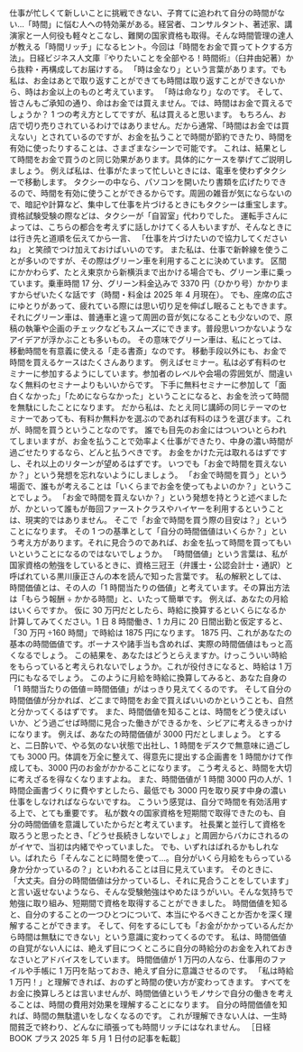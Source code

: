 ###

仕事が忙しくて新しいことに挑戦できない、子育てに追われて自分の時間がない…「時間」に悩む人への特効薬がある。経営者、コンサルタント、著述家、講演家と一人何役も軽々とこなし、難関の国家資格も取得。そんな時間管理の達人が教える「時間リッチ」になるヒント。今回は「時間をお金で買ってトクする方法」。日経ビジネス人文庫『やりたいことを全部やる！時間術』（臼井由妃著）から抜粋・再構成してお届けする。
「時は金なり」という言葉があります。でも私は、お金はあとで取り返すことができても時間は取り返すことができないから、時はお金以上のものと考えています。
「時は命なり」なのです。
そして、皆さんもご承知の通り、命はお金では買えません。では、時間はお金で買えるでしょうか？
1 つの考え方としてですが、私は買えると思います。
もちろん、お店で切り売りされているわけではありません。だから通常、「時間はお金では買えない」とされているのですが、お金を払うことで時間が節約できたり、時間を有効に使ったりすることは、さまざまなシーンで可能です。
これは、結果として時間をお金で買うのと同じ効果があります。具体的にケースを挙げてご説明しましょう。
例えば私は、仕事がたまって忙しいときには、電車を使わずタクシーで移動します。
タクシーの中なら、パソコンを開いたり書類を広げたりできるので、時間を有効に使うことができるからです。周囲の雑音が気にならないので、暗記や計算など、集中して仕事を片づけるときにもタクシーは重宝します。資格試験受験の際などは、タクシーが「自習室」代わりでした。
運転手さんによっては、こちらの都合を考えずに話しかけてくる人もいますが、そんなときには行き先と道順を伝えてから一言、
「仕事を片づけたいので協力してくださいね」
と笑顔でつけ加えておけばいいのです。
また私は、仕事で新幹線を使うことが多いのですが、その際はグリーン車を利用することに決めています。
区間にかかわらず、たとえ東京から新横浜まで出かける場合でも、グリーン車に乗っています。乗車時間 17 分、グリーン料金込みで 3370 円（ひかり号）かかりますからぜいたくな話です（時間・料金は 2025 年 4 月現在）。
でも、座席の広さにゆとりがあって、疲れている際には思い切り足を伸ばし眠ることもできます。
それにグリーン車は、普通車と違って周囲の音が気になることも少ないので、原稿の執筆や企画のチェックなどもスムーズにできます。普段思いつかないようなアイデアが浮かぶことも多いもの。
その意味でグリーン車は、私にとっては、移動時間を有意義に使える「走る書斎」なのです。
移動手段以外にも、お金で時間を買えるケースはたくさんあります。
例えばセミナー。私は必ず有料のセミナーに参加するようにしています。参加者のレベルや会場の雰囲気が、間違いなく無料のセミナーよりもいいからです。
下手に無料セミナーに参加して「面白くなかった」「ためにならなかった」ということになると、お金を渋って時間を無駄にしたことになります。
だから私は、たとえ同じ講師の同じテーマのセミナーであっても、有料か無料かを選ぶのであれば有料のほうを選びます。これが、時間を買うということなのです。
誰でも目先のお金にはついついとらわれてしまいますが、お金を払うことで効率よく仕事ができたり、中身の濃い時間が過ごせたりするなら、どんと払うべきです。
お金をかけた元は取れるはずですし、それ以上のリターンが望めるはずです。
いつでも「お金で時間を買えないか？」という発想を忘れないようにしましょう。
「お金で時間を買う」という場面で、誰もが考えることは「いくらまでお金を使ってもよいのか？」ということでしょう。
「お金で時間を買えないか？」という発想を持とうと述べましたが、かといって誰もが毎回ファーストクラスやハイヤーを利用するということは、現実的ではありません。
そこで「お金で時間を買う際の目安は？」ということになります。
その 1 つの基準として「自分の時間価値はいくらか？」という考え方があります。それに見合うのであれば、お金を払って時間を買ってもいいということになるのではないでしょうか。
「時間価値」という言葉は、私が国家資格の勉強をしているときに、資格三冠王（弁護士・公認会計士・通訳）と呼ばれている黒川康正さんの本を読んで知った言葉です。
私の解釈としては、時間価値とは、その人の「1 時間当たりの価値」と考えています。その算出方法は「もらう報酬 ÷ かかる時間」と、いたって簡単です。
例えば、あなたの月給はいくらですか。
仮に 30 万円だとしたら、時給に換算するといくらになるか計算してみてください。1 日 8 時間働き、1 カ月に 20 日間出勤と仮定すると、「30 万円 ÷160 時間」で時給は 1875 円になります。
1875 円、これがあなたの基本の時間価値です。ボーナスや諸手当も含めれば、実際の時間価値はもっと高くなるでしょう。
この結果を、あなたはどうとらえますか。けっこういい時給をもらっていると考えられないでしょうか。これが役付きになると、時給は 1 万円にもなるでしょう。
このように月給を時給に換算してみると、あなた自身の「1 時間当たりの価値＝時間価値」がはっきり見えてくるのです。
そして自分の時間価値が分かれば、どこまで時間をお金で買えばいいのかということも、自然と分かってくるはずです。
また、時間価値を知ることは、時間をどう使えばいいか、どう過ごせば時間に見合った働きができるかを、シビアに考えるきっかけになります。
例えば、あなたの時間価値が 3000 円だとしましょう。
とすると、二日酔いで、やる気のない状態で出社し、1 時間をデスクで無意味に過ごしても 3000 円。体調を万全に整えて、得意先に提出する企画書を 1 時間かけて作成しても、3000 円のお金がかかることになります。
こう考えると、時間を大切に考えざるを得なくなりますよね。
また、時間価値が 1 時間 3000 円の人が、1 時間企画書づくりに費やすとしたら、最低でも 3000 円を取り戻す中身の濃い仕事をしなければならないですね。
こういう感覚は、自分で時間を有効活用する上で、とても重要です。
私が数々の国家資格を短期間で取得できたのも、自分の時間価値を意識していたからだと考えています。
社長業と並行して資格を取ろうと思ったとき、「どうせ長続きしないでしょ」と周囲からバカにされるのがイヤで、当初は内緒でやっていました。
でも、いずれはばれるかもしれない。ばれたら「そんなことに時間を使って…。自分がいくら月給をもらっている身か分かっているの？」といわれることは目に見えています。
そのときに、
「大丈夫。自分の時間価値は分かっているし、それに見合うことをしています」
と言い返せないようなら、そんな受験勉強はやめたほうがいい。そんな気持ちで勉強に取り組み、短期間で資格を取得することができました。
時間価値を知ると、自分のすることの一つひとつについて、本当にやるべきことか否かを深く理解することができます。
そして、何をするにしても「お金がかかっているんだから時間は無駄にできない」という意識に変わってくるのです。
私は、時間価値の自覚がない人には、絶えず目につくところに自分の時給分のお金を入れておきなさいとアドバイスをしています。
時間価値が 1 万円の人なら、仕事用のファイルや手帳に 1 万円を貼っておき、絶えず自分に意識させるのです。
「私は時給 1 万円！」と理解できれば、おのずと時間の使い方が変わってきます。
すべてをお金に換算しろとは言いませんが、時間価値というモノサシで自分の働きを考えることは、時間の費用対効果を理解することになります。
自分の時間価値を知れば、時間の無駄遣いをしなくなるのです。
これが理解できない人は、一生時間貧乏で終わり、どんなに頑張っても時間リッチにはなれません。
［日経 BOOK プラス 2025 年 5 月 1 日付の記事を転載］
